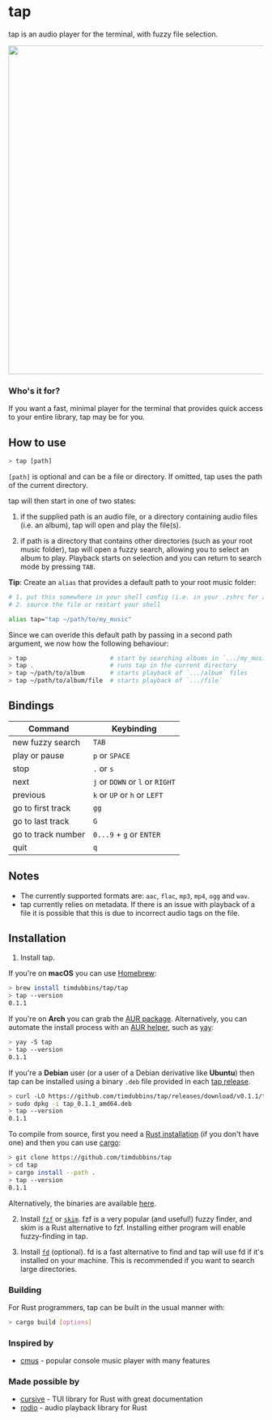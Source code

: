 # tap

tap is an audio player for the terminal, with fuzzy file selection.

<img src="https://github.com/timdubbins/tap/blob/master/doc/tap_screenshot.png" width="650"/>

### Who's it for?

If you want a fast, minimal player for the terminal that provides quick access to your entire library, tap may be for you.

## How to use

```bash
> tap [path]
```

`[path]` is optional and can be a file or directory. If omitted, tap uses the path of the current directory.

tap will then start in one of two states:

1. if the supplied path is an audio file, or a directory containing audio files (i.e. an album), tap will open and play the file(s).

2. if path is a directory that contains other directories (such as your root music folder), tap will open a fuzzy search, allowing you to select an album to play. Playback starts on selection and you can return to search mode by pressing `TAB`.

**Tip**: Create an `alias` that provides a default path to your root music folder:

``` bash
# 1. put this somewhere in your shell config (i.e. in your .zshrc for zsh users)
# 2. source the file or restart your shell

alias tap="tap ~/path/to/my_music"
```

Since we can overide this default path by passing in a second path argument, we now how the following behaviour:
``` bash
> tap                       # start by searching albums in `.../my_music`
> tap .                     # runs tap in the current directory
> tap ~/path/to/album       # starts playback of `.../album` files
> tap ~/path/to/album/file  # starts playback of `.../file`
```

## Bindings

Command | Keybinding
---|---
new fuzzy search | `TAB`
play or pause | `p` or `SPACE`
stop | `.` or `s`
next | `j` or `DOWN` or `l` or `RIGHT`
previous | `k` or `UP` or `h` or `LEFT`
go to first track | `gg`
go to last track | `G`
go to track number | `0...9` + `g` or `ENTER`
quit | `q`

## Notes

- The currently supported formats are: `aac`, `flac`, `mp3`, `mp4`, `ogg` and `wav`.
- tap currently relies on metadata. If there is an issue with playback of a file it is possible that this is due to incorrect audio tags on the file.

## Installation

1. Install tap.

If you're on **macOS** you can use [Homebrew]():

```bash
> brew install timdubbins/tap/tap
> tap --version
0.1.1
```
If you're on **Arch** you can grab the [AUR package](https://aur.archlinux.org/packages/tap). Alternatively, you can automate the install process with an [AUR helper](https://wiki.archlinux.org/title/AUR_helpers), such as [yay](https://github.com/Jguer/yay):
```bash
> yay -S tap
> tap --version
0.1.1
```

If you're a **Debian** user (or a user of a Debian derivative like **Ubuntu**) then tap can be installed using a binary `.deb` file provided in each [tap release](https://github.com/timdubbins/tap/releases).

```bash
> curl -LO https://github.com/timdubbins/tap/releases/download/v0.1.1/tap_v0.1.1_amd64.deb
> sudo dpkg -i tap_0.1.1_amd64.deb
> tap --version
0.1.1
```

To compile from source, first you need a [Rust installation](https://www.rust-lang.org/) (if you don't have one) and then you can use [cargo](https://github.com/rust-lang/cargo):

```bash
> git clone https://github.com/timdubbins/tap
> cd tap
> cargo install --path .
> tap --version
0.1.1
```

Alternatively, the binaries are available [here](https://github.com/timdubbins/tap/releases/tag/v0.1.1).

2. Install [`fzf`](https://github.com/junegunn/fzf) or [`skim`](https://github.com/lotabout/skim). fzf is a very popular (and useful!) fuzzy finder, and skim is a Rust alternative to fzf. Installing either program will enable fuzzy-finding in tap.

3. Install [`fd`]() (optional). fd is a fast alternative to find and tap will use fd if it's installed on your machine. This is recommended if you want to search large directories.

### Building

For Rust programmers, tap can be built in the usual manner with:
```bash
> cargo build [options]
```

### Inspired by

- [cmus](https://github.com/cmus/cmus) - popular console music player with many features

### Made possible by

- [cursive](https://github.com/gyscos/cursive) - TUI library for Rust with great documentation
- [rodio](https://github.com/RustAudio/rodio) - audio playback library for Rust
